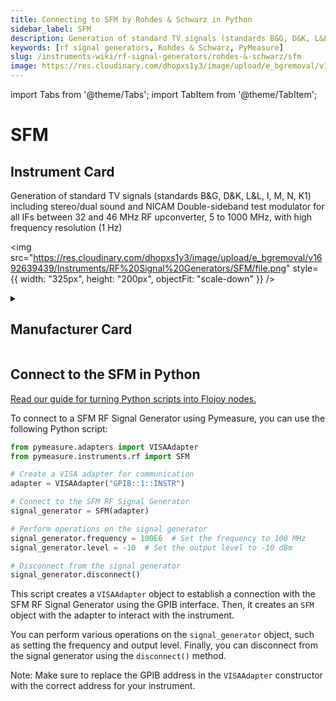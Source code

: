 ```yaml
---
title: Connecting to SFM by Rohdes & Schwarz in Python
sidebar_label: SFM
description: Generation of standard TV signals (standards B&G, D&K, L&L, I, M, N, K1) including stereo/dual sound and NICAMDouble-sideband test modulator for all IFs between 32 and 46 MHzRF upconverter, 5 to 1000 MHz, with high frequency resolution (1 Hz)
keywords: [rf signal generators, Rohdes & Schwarz, PyMeasure]
slug: /instruments-wiki/rf-signal-generators/rohdes-&-schwarz/sfm
image: https://res.cloudinary.com/dhopxs1y3/image/upload/e_bgremoval/v1692639439/Instruments/RF%20Signal%20Generators/SFM/file.png
---
```


import Tabs from '@theme/Tabs';
import TabItem from '@theme/TabItem';

# SFM

## Instrument Card

<div className="flex">

<div>

Generation of standard TV signals (standards B&G, D&K, L&L, I, M, N, K1) including stereo/dual sound and NICAM
Double-sideband test modulator for all IFs between 32 and 46 MHz
RF upconverter, 5 to 1000 MHz, with high frequency resolution (1 Hz)

</div>

<img src="https://res.cloudinary.com/dhopxs1y3/image/upload/e_bgremoval/v1692639439/Instruments/RF%20Signal%20Generators/SFM/file.png" style={{ width: "325px", height: "200px", objectFit: "scale-down" }} />

</div>

<details>
<summary><h2>Manufacturer Card</h2></summary>

<img src="https://res.cloudinary.com/dhopxs1y3/image/upload/e_bgremoval/v1692139604/Instruments/Vendor%20Logos/RohdeSchwarz.png" style={{ width: "100%", height: "170px",objectFit: "scale-down" }} />

Rohde & Schwarz GmbH & Co KG is an international electronics group specializing in the fields of electronic test equipment, broadcast & media, cybersecurity, radiomonitoring and radiolocation, and radiocommunication. <a href="https://www.rohde-schwarz.com/ca/home_48230.html">Website</a>.

<ul>
  <li>Headquarters: Munich, Germany</li>
  <li>Yearly Revenue (millions, USD): 2500.0</li>
</ul>
</details>

## Connect to the SFM in Python

[Read our guide for turning Python scripts into Flojoy nodes.](https://docs.flojoy.ai/custom-nodes/creating-custom-node/)
<Tabs>
<TabItem value="PyMeasure" label="PyMeasure">

To connect to a SFM RF Signal Generator using Pymeasure, you can use the following Python script:

```python
from pymeasure.adapters import VISAAdapter
from pymeasure.instruments.rf import SFM

# Create a VISA adapter for communication
adapter = VISAAdapter("GPIB::1::INSTR")

# Connect to the SFM RF Signal Generator
signal_generator = SFM(adapter)

# Perform operations on the signal generator
signal_generator.frequency = 100E6  # Set the frequency to 100 MHz
signal_generator.level = -10  # Set the output level to -10 dBm

# Disconnect from the signal generator
signal_generator.disconnect()
```

This script creates a `VISAAdapter` object to establish a connection with the SFM RF Signal Generator using the GPIB interface. Then, it creates an `SFM` object with the adapter to interact with the instrument.

You can perform various operations on the `signal_generator` object, such as setting the frequency and output level. Finally, you can disconnect from the signal generator using the `disconnect()` method.

Note: Make sure to replace the GPIB address in the `VISAAdapter` constructor with the correct address for your instrument.

</TabItem>
</Tabs>
